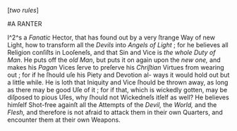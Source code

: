 [*two rules*]

#A RANTER


I^2^s a *Fanatic* Hector, that has found out by a
very ſtrange Way of new Light, how to
transform all the *Devils* into *Angels of Light* ;
for he believes all Religion conſiſts in Looſeneſs,
and that Sin and Vice is *the whole Duty of Man*.
He puts off the *old Man*, but puts it on again upon
the *new one,* and makes his *Pagan* Vices ſerve to
preſerve his *Chriſtian* Virtues from wearing out ;
for if he ſhould uſe his Piety and Devotion al-
ways it would hold out but a little while.  He
is loth that Iniquity and Vice ſhould be thrown
away, as long as there may be good Uſe of it ;
for if that, which is wickedly gotten, may
be diſposed to pious Uſes, why ſhould not
Wickedneſs itſelf as well? He believes himſelf
Shot-free againſt all the Attempts of the *Devil,*
the *World,* and the *Flesh,* and therefore is not
afraid to attack them in their own Quarters,
and encounter them at their own Weapons. 
